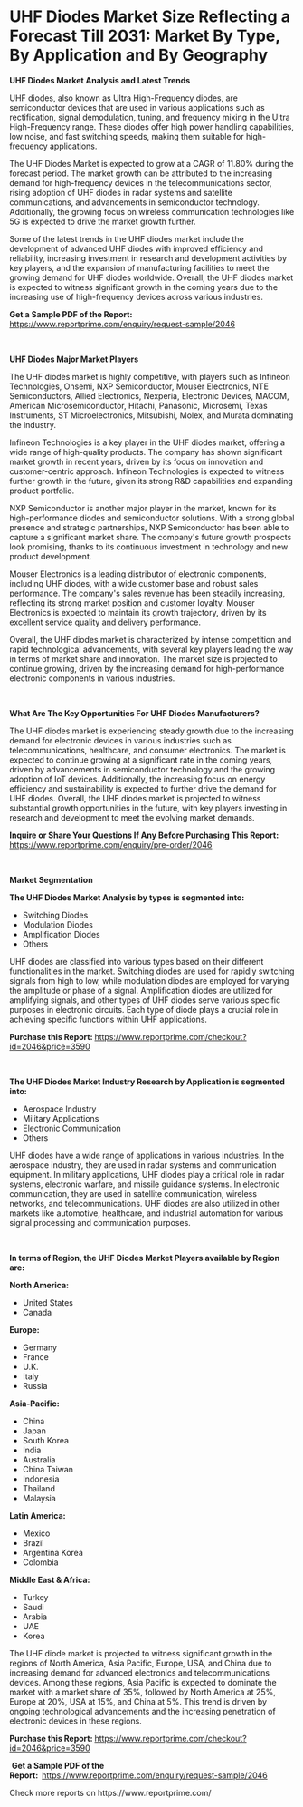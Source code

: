 <p><h1>UHF Diodes Market Size Reflecting a Forecast Till 2031: Market By Type, By Application and By Geography</h1></p><p><strong>UHF Diodes Market Analysis and Latest Trends</strong></p>
<p><p>UHF diodes, also known as Ultra High-Frequency diodes, are semiconductor devices that are used in various applications such as rectification, signal demodulation, tuning, and frequency mixing in the Ultra High-Frequency range. These diodes offer high power handling capabilities, low noise, and fast switching speeds, making them suitable for high-frequency applications.</p><p>The UHF Diodes Market is expected to grow at a CAGR of 11.80% during the forecast period. The market growth can be attributed to the increasing demand for high-frequency devices in the telecommunications sector, rising adoption of UHF diodes in radar systems and satellite communications, and advancements in semiconductor technology. Additionally, the growing focus on wireless communication technologies like 5G is expected to drive the market growth further.</p><p>Some of the latest trends in the UHF diodes market include the development of advanced UHF diodes with improved efficiency and reliability, increasing investment in research and development activities by key players, and the expansion of manufacturing facilities to meet the growing demand for UHF diodes worldwide. Overall, the UHF diodes market is expected to witness significant growth in the coming years due to the increasing use of high-frequency devices across various industries.</p></p>
<p><strong>Get a Sample PDF of the Report:&nbsp;</strong> <a href="https://www.reportprime.com/enquiry/request-sample/2046">https://www.reportprime.com/enquiry/request-sample/2046</a></p>
<p>&nbsp;</p>
<p><strong>UHF Diodes Major Market Players</strong></p>
<p><p>The UHF diodes market is highly competitive, with players such as Infineon Technologies, Onsemi, NXP Semiconductor, Mouser Electronics, NTE Semiconductors, Allied Electronics, Nexperia, Electronic Devices, MACOM, American Microsemiconductor, Hitachi, Panasonic, Microsemi, Texas Instruments, ST Microelectronics, Mitsubishi, Molex, and Murata dominating the industry. </p><p>Infineon Technologies is a key player in the UHF diodes market, offering a wide range of high-quality products. The company has shown significant market growth in recent years, driven by its focus on innovation and customer-centric approach. Infineon Technologies is expected to witness further growth in the future, given its strong R&D capabilities and expanding product portfolio.</p><p>NXP Semiconductor is another major player in the market, known for its high-performance diodes and semiconductor solutions. With a strong global presence and strategic partnerships, NXP Semiconductor has been able to capture a significant market share. The company's future growth prospects look promising, thanks to its continuous investment in technology and new product development.</p><p>Mouser Electronics is a leading distributor of electronic components, including UHF diodes, with a wide customer base and robust sales performance. The company's sales revenue has been steadily increasing, reflecting its strong market position and customer loyalty. Mouser Electronics is expected to maintain its growth trajectory, driven by its excellent service quality and delivery performance.</p><p>Overall, the UHF diodes market is characterized by intense competition and rapid technological advancements, with several key players leading the way in terms of market share and innovation. The market size is projected to continue growing, driven by the increasing demand for high-performance electronic components in various industries.</p></p>
<p>&nbsp;</p>
<p><strong>What Are The Key Opportunities For UHF Diodes Manufacturers?</strong></p>
<p><p>The UHF diodes market is experiencing steady growth due to the increasing demand for electronic devices in various industries such as telecommunications, healthcare, and consumer electronics. The market is expected to continue growing at a significant rate in the coming years, driven by advancements in semiconductor technology and the growing adoption of IoT devices. Additionally, the increasing focus on energy efficiency and sustainability is expected to further drive the demand for UHF diodes. Overall, the UHF diodes market is projected to witness substantial growth opportunities in the future, with key players investing in research and development to meet the evolving market demands.</p></p>
<p><strong>Inquire or Share Your Questions If Any Before Purchasing This Report:</strong> <a href="https://www.reportprime.com/enquiry/pre-order/2046">https://www.reportprime.com/enquiry/pre-order/2046</a></p>
<p>&nbsp;</p>
<p><strong>Market Segmentation</strong></p>
<p><strong>The UHF Diodes Market Analysis by types is segmented into:</strong></p>
<p><ul><li>Switching Diodes</li><li>Modulation Diodes</li><li>Amplification Diodes</li><li>Others</li></ul></p>
<p><p>UHF diodes are classified into various types based on their different functionalities in the market. Switching diodes are used for rapidly switching signals from high to low, while modulation diodes are employed for varying the amplitude or phase of a signal. Amplification diodes are utilized for amplifying signals, and other types of UHF diodes serve various specific purposes in electronic circuits. Each type of diode plays a crucial role in achieving specific functions within UHF applications.</p></p>
<p><strong>Purchase this Report:&nbsp;</strong><a href="https://www.reportprime.com/checkout?id=2046&price=3590">https://www.reportprime.com/checkout?id=2046&price=3590</a></p>
<p>&nbsp;</p>
<p><strong>The UHF Diodes Market Industry Research by Application is segmented into:</strong></p>
<p><ul><li>Aerospace Industry</li><li>Military Applications</li><li>Electronic Communication</li><li>Others</li></ul></p>
<p><p>UHF diodes have a wide range of applications in various industries. In the aerospace industry, they are used in radar systems and communication equipment. In military applications, UHF diodes play a critical role in radar systems, electronic warfare, and missile guidance systems. In electronic communication, they are used in satellite communication, wireless networks, and telecommunications. UHF diodes are also utilized in other markets like automotive, healthcare, and industrial automation for various signal processing and communication purposes.</p></p>
<p>&nbsp;</p>
<p><strong>In terms of Region, the UHF Diodes Market Players available by Region are:</strong></p>
<p>
    <p> <strong> North America: </strong>
        <ul>
            <li>United States</li>
            <li>Canada</li>
        </ul>
        </p> 
    <p> <strong> Europe: </strong>
        <ul>
            <li>Germany</li>
            <li>France</li>
            <li>U.K.</li>
            <li>Italy</li>
            <li>Russia</li>
        </ul>
        </p> 
    <p> <strong> Asia-Pacific: </strong>
        <ul>
            <li>China</li>
            <li>Japan</li>
            <li>South Korea</li>
            <li>India</li>
            <li>Australia</li>
            <li>China Taiwan</li>
            <li>Indonesia</li>
            <li>Thailand</li>
            <li>Malaysia</li>
        </ul>
        </p> 
    <p> <strong> Latin America: </strong>
        <ul>
            <li>Mexico</li>
            <li>Brazil</li>
            <li>Argentina Korea</li>
            <li>Colombia</li>
        </ul>
        </p> 
    <p> <strong> Middle East & Africa: </strong>
        <ul>
            <li>Turkey</li>
            <li>Saudi</li>
            <li>Arabia</li>
            <li>UAE</li>
            <li>Korea</li>
        </ul>
    </p>
    </p>
<p><p>The UHF diode market is projected to witness significant growth in the regions of North America, Asia Pacific, Europe, USA, and China due to increasing demand for advanced electronics and telecommunications devices. Among these regions, Asia Pacific is expected to dominate the market with a market share of 35%, followed by North America at 25%, Europe at 20%, USA at 15%, and China at 5%. This trend is driven by ongoing technological advancements and the increasing penetration of electronic devices in these regions.</p></p>
<p><strong>Purchase this Report: </strong><a href="https://www.reportprime.com/checkout?id=2046&price=3590">https://www.reportprime.com/checkout?id=2046&price=3590</a></p>
<p>&nbsp;<strong>Get a Sample PDF of the Report:&nbsp;&nbsp;</strong><a href="https://www.reportprime.com/enquiry/request-sample/2046">https://www.reportprime.com/enquiry/request-sample/2046</a></p>
<p><strong></strong></p>
<p>Check more reports on https://www.reportprime.com/</p>